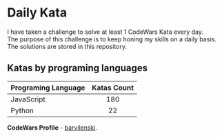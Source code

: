 # Daily Kata

I have taken a challenge to solve at least 1 CodeWars Kata every day.  
The purpose of this challenge is to keep honing my skills on a daily basis.  
The solutions are stored in this repository.

## Katas by programing languages

| Programing Language | Katas Count |
| ------------------- | :---------: |
| JavaScript          |         180 |
| Python              |          22 |


**CodeWars Profile** - [barvilenski](https://www.codewars.com/users/vbarv24).

